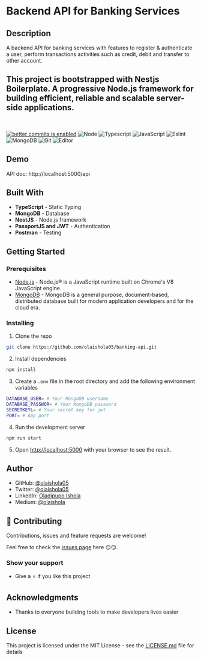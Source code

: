 # Backend API for Banking Services

## Description

A backend API for banking services with features to register & authenticate a user, perform transactions activities such as credit, debit and transfer to other account. 

## This project is bootstrapped with Nestjs Boilerplate. A progressive Node.js framework for building efficient, reliable and scalable server-side applications.

</br>

[![better commits is enabled](https://img.shields.io/badge/better--commits-enabled?style=for-the-badge&logo=git&color=a6e3a1&logoColor=D9E0EE&labelColor=302D41)](https://github.com/Everduin94/better-commits)
![Node](https://img.shields.io/badge/Node.js-43853D?style=for-the-badge&logo=node.js&logoColor=white)
![Typescript](https://img.shields.io/badge/TypeScript-007ACC?style=for-the-badge&logo=typescript&logoColor=white)
![JavaScript](https://img.shields.io/badge/JavaScript-323330?style=for-the-badge&logo=javascript&logoColor=F7DF1E)
![Eslint](https://img.shields.io/badge/-eslint-brightgreen?style=for-the-badge&logo=eslint&logoColor=white)
![MongoDB](https://img.shields.io/badge/MongoDB-4EA94B?style=for-the-badge&logo=mongodb&logoColor=white)
![Git](https://img.shields.io/badge/-Git-black?style=for-the-badge&logo=git&logoColor=white)
![Editor](https://img.shields.io/badge/-VSCode-blue?style=for-the-badge&logo=visual-studio-code&logoColor=white)

## Demo

API doc: http://localhost:5000/api
</br>

## Built With

- **TypeScript** - Static Typing
- **MongoDB** - Database
- **NestJS** - Node.js framework
- **PassportJS and JWT** - Authentication
- **Postman** - Testing

## Getting Started

### Prerequisites

- [Node.js](https://nodejs.org/en/) - Node.js® is a JavaScript runtime built on Chrome's V8 JavaScript engine.
- [MongoDB](https://www.mongodb.com/) - MongoDB is a general purpose, document-based, distributed database built for modern application developers and for the cloud era.

### Installing

1. Clone the repo

```bash
git clone https://github.com/olaishola05/banking-api.git
```

2. Install dependencies

```bash
npm install
```

3. Create a `.env` file in the root directory and add the following environment variables

```bash
DATABASE_USER= # Your MongoDB username
DATABASE_PASSWOR= # Your MongoDB password
SECRETKEYL= # Your secret key for jwt
PORT= # App port
```

4. Run the development server

```bash
npm run start
```

5. Open [http://localhost:5000](http://localhost:5000) with your browser to see the result.


## Author

- GitHub: [@olaishola05](https://github.com/@olaishola05)
- Twitter: [@olaishola05](https://twitter.com/@olaishola05)
- LinkedIn: [Oladipupo Ishola](https://www.linkedin.com/in/ola-ishola/)
- Medium: [@olaishola](https://medium.com/@olaishola)

## 🤝 Contributing

Contributions, issues and feature requests are welcome!

Feel free to check the [issues page](https://github.com/olaishola05/banking-api/issues) here 😏😏.

### Show your support

- Give a ⭐ if you like this project

## Acknowledgments

- Thanks to everyone building tools to make developers lives easier

## License

This project is licensed under the MIT License - see the [LICENSE.md](MIT.md) file for details
